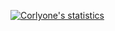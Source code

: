 [![Corlyone's statistics](https://github-readme-stats.vercel.app/api?username=Corlyone&show=reviews,discussions_started,discussions_answered,prs_merged,prs_merged_percentage&show_icons=true&count_private=true&theme=vue-dark&include_all_commits=true&hide_border=true)](#)
